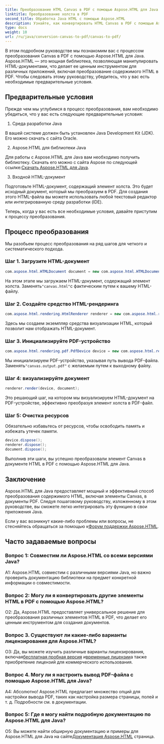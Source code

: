 ```yaml
---
title: Преобразование HTML Canvas в PDF с помощью Aspose.HTML для Java
linktitle: Преобразование холста в PDF
second_title: Обработка Java HTML с помощью Aspose.HTML
description: Узнайте, как конвертировать HTML Canvas в PDF с помощью Aspose.HTML для Java, в этом пошаговом руководстве.
type: docs
weight: 10
url: /ru/java/conversion-canvas-to-pdf/canvas-to-pdf/
---
```

В этом подробном руководстве мы познакомим вас с процессом преобразования Canvas в PDF с помощью Aspose.HTML для Java. Aspose.HTML — это мощная библиотека, позволяющая манипулировать HTML-документами, что делает ее ценным инструментом для различных приложений, включая преобразование содержимого HTML в PDF. Чтобы следовать этому руководству, убедитесь, что у вас есть необходимые предварительные условия.

## Предварительные условия

Прежде чем мы углубимся в процесс преобразования, вам необходимо убедиться, что у вас есть следующие предварительные условия:

1. Среда разработки Java

В вашей системе должен быть установлен Java Development Kit (JDK). Его можно скачать с сайта Oracle.

2. Aspose.HTML для библиотеки Java

 Для работы с Aspose.HTML для Java вам необходимо получить библиотеку. Скачать его можно с сайта Aspose по следующей ссылке:[Скачать Aspose.HTML для Java](https://releases.aspose.com/html/java/).

3. Входной HTML-документ

Подготовьте HTML-документ, содержащий элемент холста. Это будет исходный документ, который мы преобразуем в PDF. Для создания этого HTML-файла вы можете использовать любой текстовый редактор или интегрированную среду разработки (IDE).

Теперь, когда у вас есть все необходимые условия, давайте приступим к процессу преобразования.

## Процесс преобразования

Мы разобьем процесс преобразования на ряд шагов для четкого и систематического подхода.

### Шаг 1. Загрузите HTML-документ

```java
com.aspose.html.HTMLDocument document = new com.aspose.html.HTMLDocument(Resources.input("canvas.html"));
```

 На этом этапе мы загружаем HTML-документ, содержащий элемент холста. Заменять`"canvas.html"`с фактическим путем к вашему HTML-файлу.

### Шаг 2. Создайте средство HTML-рендеринга

```java
com.aspose.html.rendering.HtmlRenderer renderer = new com.aspose.html.rendering.HtmlRenderer();
```

Здесь мы создаем экземпляр средства визуализации HTML, который позволит нам отображать HTML-документ.

### Шаг 3. Инициализируйте PDF-устройство

```java
com.aspose.html.rendering.pdf.PdfDevice device = new com.aspose.html.rendering.pdf.PdfDevice(Resources.output("canvas.output.pdf"));
```

 Мы инициализируем PDF-устройство, указывая путь вывода PDF-файла. Заменять`"canvas.output.pdf"` с желаемым путем к выходному файлу.

### Шаг 4: визуализируйте документ

```java
renderer.render(device, document);
```

Это решающий шаг, на котором мы визуализируем HTML-документ на PDF-устройстве, эффективно преобразуя элемент холста в PDF-файл.

### Шаг 5: Очистка ресурсов

Обязательно избавьтесь от ресурсов, чтобы освободить память и избежать утечек памяти.

```java
device.dispose();
renderer.dispose();
document.dispose();
```

Выполнив эти шаги, вы успешно преобразовали элемент Canvas в документе HTML в PDF с помощью Aspose.HTML для Java.

## Заключение

Aspose.HTML для Java предоставляет мощный и эффективный способ преобразования содержимого HTML, включая элементы Canvas, в документы PDF. Следуя пошаговому руководству, изложенному в этом руководстве, вы сможете легко интегрировать эту функцию в свои приложения Java.

 Если у вас возникнут какие-либо проблемы или вопросы, не стесняйтесь обращаться за помощью к[Форум поддержки Aspose.HTML](https://forum.aspose.com/).

## Часто задаваемые вопросы

### Вопрос 1: Совместим ли Aspose.HTML со всеми версиями Java?

A1: Aspose.HTML совместим с различными версиями Java, но важно проверить документацию библиотеки на предмет конкретной информации о совместимости.

### Вопрос 2: Могу ли я конвертировать другие элементы HTML в PDF с помощью Aspose.HTML?

О2: Да, Aspose.HTML предоставляет универсальное решение для преобразования различных элементов HTML в PDF, что делает его ценным инструментом для создания документов.

### Вопрос 3. Существуют ли какие-либо варианты лицензирования для Aspose.HTML?

 О3: Да, вы можете изучить различные варианты лицензирования, включая[бесплатная пробная версия](https://releases.aspose.com/) и[временные лицензии](https://purchase.aspose.com/temporary-license/)а также приобретение лицензий для коммерческого использования.

### Вопрос 4. Могу ли я настроить вывод PDF-файла с помощью Aspose.HTML для Java?

А4: Абсолютно! Aspose.HTML предлагает множество опций для настройки вывода PDF, таких как настройка размера страницы, полей и т. д. Подробности см. в документации.

### Вопрос 5: Где я могу найти подробную документацию по Aspose.HTML для Java?

 О5: Вы можете найти обширную документацию и примеры для Aspose.HTML для Java на сайте[Документация Aspose.HTML](https://reference.aspose.com/html/java/) страница.